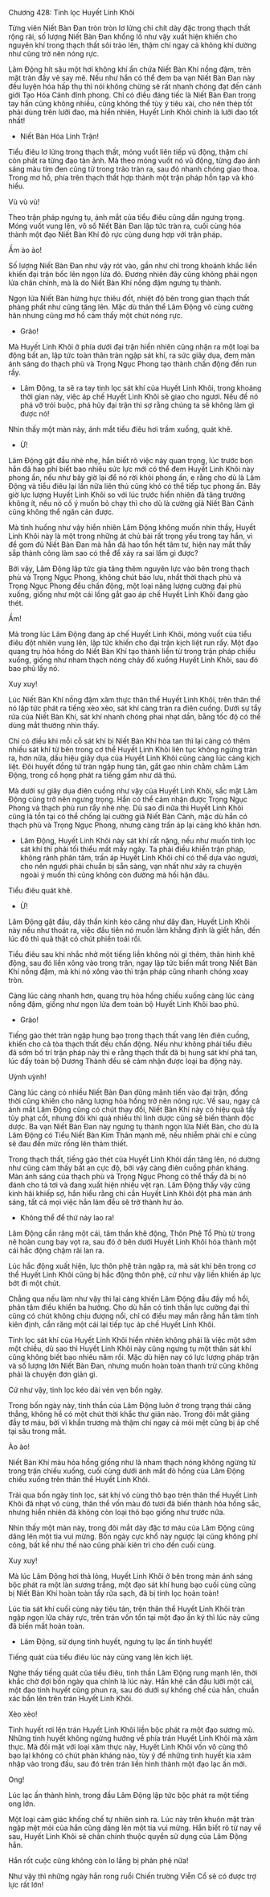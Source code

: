 




Chương 428: Tinh lọc Huyết Linh Khôi


Từng viên Niết Bàn Đan tròn tròn lơ lửng chi chít dày đặc trong thạch thất rộng rãi, số lượng Niết Bàn Đan khổng lồ như vậy xuất hiện khiến cho nguyên khí trong thạch thất sôi trào lên, thậm chí ngay cả không khí dường như cũng trở nên nóng rực.

Lâm Động hít sâu một hơi không khí ẩn chứa Niết Bàn Khí nồng đậm, trên mặt tràn đầy vẻ say mê. Nếu như hắn có thể đem ba vạn Niết Bàn Đan này đều luyện hóa hấp thụ thì nói không chừng sẽ rất nhanh chóng đạt đến cảnh giới Tạo Hóa Cảnh đỉnh phong. Chỉ có điều đáng tiếc là Niết Bàn Đan trong tay hắn cũng không nhiều, cũng không thể tùy ý tiêu xài, cho nên thép tốt phải dùng trên lưỡi đao, mà hiển nhiên, Huyết Linh Khôi chính là lưỡi đao tốt nhất!

- Niết Bàn Hóa Linh Trận!

Tiểu điêu lơ lửng trong thạch thất, móng vuốt liên tiếp vũ động, thậm chí còn phát ra từng đạo tàn ảnh. Mà theo móng vuốt nó vũ động, từng đạo ánh sáng màu tím đen cũng từ trong trảo tràn ra, sau đó nhanh chóng giao thoa. Trong mơ hồ, phía trên thạch thất hợp thành một trận pháp hỗn tạp và khó hiểu.

Vù vù vù!

Theo trận pháp ngưng tụ, ánh mắt của tiểu điêu cũng dần ngưng trọng. Móng vuốt vung lên, vô số Niết Bàn Đan lập tức tràn ra, cuối cùng hóa thành một đạo Niết Bàn Khí đỏ rực cùng dung hợp với trận pháp.

Ầm ào ào!

Số lượng Niết Bàn Đan như vậy rót vào, gần như chỉ trong khoảnh khắc liền khiến đại trận bốc lên ngọn lửa đỏ. Đương nhiên đây cũng không phải ngọn lửa chân chính, mà là do Niết Bàn Khí nồng đậm ngưng tụ thành.

Ngọn lửa Niết Bàn hừng hực thiêu đốt, nhiệt độ bên trong gian thạch thất phảng phất như cũng tăng lên. Mặc dù thân thể Lâm Động vô cùng cường hãn nhưng cũng mơ hồ cảm thấy một chút nóng rực.

- Grào!

Mà Huyết Linh Khôi ở phía dưới đại trận hiển nhiên cũng nhận ra một loại ba động bất an, lập tức toàn thân tràn ngập sát khí, ra sức giãy dụa, đem màn ánh sáng do thạch phù và Trọng Ngục Phong tạo thành chấn động đến run rẩy.

- Lâm Động, ta sẽ ra tay tinh lọc sát khí của Huyết Linh Khôi, trong khoảng thời gian này, việc áp chế Huyết Linh Khôi sẽ giao cho ngươi. Nếu để nó phá vỡ trói buộc, phá hủy đại trận thì sợ rằng chúng ta sẽ không làm gì được nó!

Nhìn thấy một màn này, ánh mắt tiểu điêu hơi trầm xuống, quát khẽ.

- Ừ!

Lâm Động gật đầu nhè nhẹ, hắn biết rõ việc này quan trọng, lúc trước bọn hắn đã hao phí biết bao nhiêu sức lực mới có thể đem Huyết Linh Khôi này phong ấn, nếu như bây giờ lại để nó rời khỏi phong ấn, e rằng cho dù là Lâm Động và tiểu điêu lại lần nữa liên thủ cũng khó có thể tiếp tục phong ấn. Bây giờ lực lượng Huyết Linh Khôi so với lúc trước hiển nhiên đã tăng trưởng không ít, nếu nó cố ý muốn bỏ chạy thì cho dù là cường giả Niết Bàn Cảnh cũng không thể ngăn cản được.

Mà tình huống như vậy hiển nhiên Lâm Động không muốn nhìn thấy, Huyết Linh Khôi này là một trong những át chủ bài rất trọng yếu trong tay hắn, vì để gom đủ Niết Bàn Đan mà hắn đã hao tổn hết tâm tư, hiện nay mắt thấy sắp thành công làm sao có thể để xảy ra sai lầm gì được?

Bởi vậy, Lâm Động lập tức gia tăng thêm nguyên lực vào bên trong thạch phù và Trọng Ngục Phong, không chút bảo lưu, nhất thời thạch phù và Trọng Ngục Phong đều chấn động, một loại năng lượng cường đại phủ xuống, giống như một cái lồng gắt gao áp chế Huyết Linh Khôi đang gào thét.

Ầm!

Mà trong lúc Lâm Động đang áp chế Huyết Linh Khôi, móng vuốt của tiểu điêu đột nhiên vung lên, lập tức khiến cho đại trận kịch liệt run rẩy. Một đạo quang trụ hỏa hồng do Niết Bàn Khí tạo thành liền từ trong trận pháp chiếu xuống, giống như nham thạch nóng chảy đổ xuống Huyết Linh Khôi, sau đó bao phủ lấy nó.

Xuy xuy!

Lúc Niết Bàn Khí nồng đậm xâm thực thân thể Huyết Linh Khôi, trên thân thể nó lập tức phát ra tiếng xèo xèo, sát khí càng tràn ra điên cuồng. Dưới sự tẩy rửa của Niết Bàn Khí, sát khí nhanh chóng phai nhạt dần, bằng tốc độ có thể dùng mắt thường nhìn thấy.

Chỉ có điều khi mỗi cỗ sát khí bị Niết Bàn Khí hòa tan thì lại càng có thêm nhiều sát khí từ bên trong cơ thể Huyết Linh Khôi liên tục không ngừng tràn ra, hơn nữa, dấu hiệu giãy dụa của Huyết Linh Khôi cũng càng lúc càng kịch liệt. Đôi huyết đồng tử tràn ngập hung tàn, gắt gao nhìn chằm chằm Lâm Động, trong cổ họng phát ra tiếng gầm như dã thú.

Mà dưới sự giãy dụa điên cuồng như vậy của Huyết Linh Khôi, sắc mặt Lâm Động cũng trở nên ngưng trọng. Hắn có thể cảm nhận được Trọng Ngục Phong và thạch phù run rẩy nhè nhẹ. Dù sao đi nữa thì Huyết Linh Khôi cũng là tồn tại có thể chống lại cường giả Niết Bàn Cảnh, mặc dù hắn có thạch phù và Trọng Ngục Phong, nhưng càng trấn áp lại càng khó khăn hơn.

- Lâm Động, Huyết Linh Khôi này sát khí rất nặng, nếu như muốn tinh lọc sát khí thì phải tối thiểu mất mấy ngày. Ta phải điều khiển trận pháp, không rảnh phân tâm, trấn áp Huyết Linh Khôi chỉ có thể dựa vào ngươi, cho nên ngươi phải chuẩn bị sẵn sàng, vạn nhất như xảy ra chuyện ngoài ý muốn thì cũng không còn đường mà hối hận đâu.

Tiểu điêu quát khẽ.

- Ừ!

Lâm Động gật đầu, dây thần kinh kéo căng như dây đàn, Huyết Linh Khôi này nếu như thoát ra, việc đầu tiên nó muốn làm khẳng định là giết hắn, đến lúc đó thì quả thật có chút phiền toái rồi.

Tiểu điêu sau khi nhắc nhở một tiếng liền không nói gì thêm, thân hình khẽ động, sau đó liền xông vào trong trận, ngay lập tức biến mất trong Niết Bàn Khí nồng đậm, mà khi nó xông vào thì trận pháp cũng nhanh chóng xoay tròn.

Càng lúc càng nhanh hơn, quang trụ hỏa hồng chiếu xuống càng lúc càng nồng đậm, giống như ngọn lửa đem toàn bộ Huyết Linh Khôi bao phủ.

- Grào!

Tiếng gào thét tràn ngập hung bạo trong thạch thất vang lên điên cuồng, khiến cho cả tòa thạch thất đều chấn động. Nếu như không phải tiểu điêu đã sớm bố trí trận pháp này thì e rằng thạch thất đã bị hung sát khí phá tan, lúc đấy toàn bộ Dương Thành đều sẽ cảm nhận được loại ba động này.

Uỳnh uỳnh!

Càng lúc càng có nhiều Niết Bàn Đan dũng mãnh tiến vào đại trận, đồng thời cũng khiến cho năng lượng hỏa hồng trở nên nóng rực. Về sau, ngay cả ánh mắt Lâm Động cũng có chút thay đổi, Niết Bàn Khí này có hiệu quả tẩy tủy phạt cốt, nhưng đôi khi quá nhiều thì linh dược cũng sẽ biến thành độc dược. Ba vạn Niết Bàn Đan này ngưng tụ thành ngọn lửa Niết Bàn, cho dù là Lâm Động có Tiểu Niết Bàn Kim Thân mạnh mẽ, nếu nhiễm phải chỉ e cũng sẽ đau đến mức rống lên thảm thiết.

Trong thạch thất, tiếng gào thét của Huyết Linh Khôi dần tăng lên, nó dường như cũng cảm thấy bất an cực độ, bởi vậy càng điên cuồng phản kháng. Màn ánh sáng của thạch phù và Trọng Ngục Phong có thể thấy đã bị nó đánh cho tả tơi và đang xuất hiện nhiều vệt rạn. Lâm Động thấy vậy cũng kinh hãi khiếp sợ, hắn hiểu rằng chỉ cần Huyết Linh Khôi đột phá màn ánh sáng, tất cả mọi việc hắn làm đều sẽ trở thành hư ảo.

- Không thể để thứ này lao ra!

Lâm Động cắn răng một cái, tâm thần khẽ động, Thôn Phệ Tổ Phù từ trong nê hoàn cung bay vọt ra, sau đó ở bên dưới Huyết Linh Khôi hóa thành một cái hắc động chậm rãi lan ra.

Lúc hắc động xuất hiện, lực thôn phệ tràn ngập ra, mà sát khí bên trong cơ thể Huyết Linh Khôi cũng bị hắc động thôn phệ, cứ như vậy liền khiến áp lực bớt đi một chút.

Chẳng qua nếu làm như vậy thì lại càng khiến Lâm Động đầu đầy mồ hổi, phân tâm điều khiển ba hướng. Cho dù hắn có tinh thần lực cường đại thì cũng có chút không chịu đượng nổi, chỉ có điều may mắn rằng hắn tâm tính kiên định, cắn răng một cái lại tiếp tục áp chế Huyết Linh Khôi.

Tinh lọc sát khí của Huyết Linh Khôi hiển nhiên không phải là việc một sớm một chiều, dù sao thì Huyết Linh Khôi này cũng ngưng tụ một thân sát khí cũng không biết bao nhiêu năm rồi. Mặc dù hiện nay có lực lượng pháp trận và số lượng lớn Niết Bàn Đan, nhưng muốn hoàn toàn thanh trừ cũng không phải là chuyện đơn giản gì.

Cứ như vậy, tinh lọc kéo dài vẻn vẹn bốn ngày.

Trong bốn ngày này, tinh thần của Lâm Động luôn ở trong trạng thái căng thẳng, không hề có một chút thời khắc thư giãn nào. Trong đôi mắt giăng đầy tơ máu, bởi vì khẩn trương mà thậm chí ngay cả mỏi mệt cũng bị áp chế tại sâu trong mắt.

Ào ào!

Niết Bàn Khí màu hỏa hồng giống như là nham thạch nóng không ngừng từ trong trận chiếu xuống, cuối cùng dưới ánh mắt đỏ hồng của Lâm Động chiếu xuống trên thân thể Huyết Linh Khôi.

Trải qua bốn ngày tinh lọc, sát khí vô cùng thô bạo trên thân thể Huyết Linh Khôi đã nhạt vô cùng, thân thể vốn màu đỏ tươi đã biến thành hỏa hồng sắc, nhưng hiển nhiên đã không còn loại thô bạo giống như trước nữa.

Nhìn thấy một màn này, trong đôi mắt dày đặc tơ máu của Lâm Động cũng dâng lên một tia vui mừng. Bốn ngày cực khổ này ngược lại cũng không phí công, bất kể như thế nào cũng phải kiên trì cho đến cuối cùng.

Xuy xuy!

Mà lúc Lâm Động hơi thả lỏng, Huyết Linh Khôi ở bên trong màn ánh sáng bộc phát ra một làn sương trắng, một đạo sát khí hung bạo cuối cùng cũng bị Niết Bàn Khí hoàn toàn tẩy rửa sạch, đã bị tinh lọc hoàn toàn!

Lúc tia sát khí cuối cùng này tiêu tán, trên thân thể Huyết Linh Khôi tràn ngập ngọn lửa cháy rực, trên trán vốn tồn tại một đạo ấn ký thì lúc này cũng đã biến mất hoàn toàn.

- Lâm Động, sử dụng tinh huyết, ngưng tụ lạc ấn tinh huyết!

Tiếng quát của tiểu điêu lúc này cũng vang lên kịch liệt.

Nghe thấy tiếng quát của tiểu điêu, tinh thần Lâm Động rung mạnh lên, thời khắc chờ đợi bốn ngày qua chính là lúc này. Hắn khẽ cắn đầu lưỡi một cái, một đạo tinh huyết cũng phun ra, sau đó dưới sự khống chế của hắn, chuẩn xác bắn lên trên trán Huyết Linh Khôi.

Xèo xèo!

Tinh huyết rơi lên trán Huyết Linh Khôi liền bộc phát ra một đạo sương mù. Những tinh huyết không ngừng hướng về phía trán Huyết Linh Khôi mà xâm thực. Mà đối mặt với loại xâm thực này, Huyết Linh Khôi vốn vô cùng thô bạo lại không có chút phản kháng nào, tùy ý để những tinh huyết kia xâm nhập vào trong đầu, sau đó trên trán liền hình thành một đạo lạc ấn mới.

Ong!

Lúc lạc ấn thành hình, trong đầu Lâm Động lập tức bộc phát ra một tiếng ong lớn.

Một loại cảm giác khống chế tự nhiên sinh ra. Lúc này trên khuôn mặt tràn ngập mệt mỏi của hắn cũng dâng lên một tia vui mừng. Hắn biết rõ từ nay về sau, Huyết Linh Khôi sẽ chân chính thuộc quyền sử dụng của Lâm Động hắn.

Hắn rốt cuộc cũng không còn lo lắng bị phản phệ nữa!

Như vậy thì những ngày hắn rong ruổi Chiến trường Viễn Cổ sẽ có được trợ lực rất lớn!




